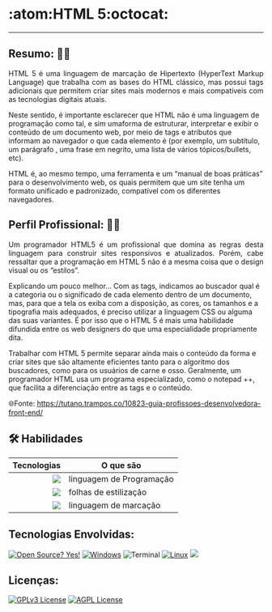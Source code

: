# :atom:HTML 5:octocat:
<hr>

## Resumo: :man_technologist:
<p align="justify">
HTML 5  é uma linguagem de marcação de Hipertexto (HyperText Markup Language) que trabalha com as bases do HTML clássico, mas possui tags adicionais que permitem criar sites mais modernos e mais compatíveis com as tecnologias digitais atuais.

Neste sentido, é importante esclarecer que HTML não é uma linguagem de programação como tal, e sim umaforma de estruturar, interpretar e exibir o conteúdo de um documento web, por meio de tags e atributos que informam ao navegador o que cada elemento é (por exemplo, um subtítulo, um parágrafo , uma frase em negrito, uma lista de vários tópicos/bullets, etc).

HTML é, ao mesmo tempo, uma ferramenta e um “manual de boas práticas” para o desenvolvimento web, os quais permitem que um site tenha um formato unificado e padronizado, compatível com os diferentes navegadores.</p>

## Perfil Profissional: :woman_technologist:
<p align="justify">
Um programador HTML5 é um profissional que domina as regras desta linguagem para construir sites responsivos e atualizados. Porém, cabe ressaltar que a programação em HTML 5 não é a mesma coisa que o design visual ou os “estilos”. 

Explicando um pouco melhor… Com as tags, indicamos ao buscador qual é a categoria ou o significado de cada elemento dentro de um documento, mas, para que a tela os exiba com a disposição, as cores, os tamanhos e a tipografia mais adequados, é preciso utilizar a linguagem CSS ou alguma das suas variantes. É por isso que o HTML 5 é mais uma habilidade difundida entre os web designers do que uma especialidade propriamente dita. 

Trabalhar com HTML 5 permite separar ainda mais o conteúdo da forma e criar sites que são altamente eficientes tanto para o algoritmo dos buscadores, como para os usuários de carne e osso. Geralmente, um programador HTML usa um programa especializado, como o notepad ++, que facilita a diferenciação entre as tags e o conteúdo.</p>

:globe_with_meridians:Fonte: https://tutano.trampos.co/10823-guia-profissoes-desenvolvedora-front-end/

## 🛠 Habilidades
  
 
 | Tecnologias |O que são |
|--:|---------|
| <img src="https://img.shields.io/badge/javascript-%23323330.svg?style=plastic&logo=javascript&logoColor=%23F7DF1E"/>|   linguagem de Programação                      |
| <img src="https://img.shields.io/badge/css3-%231572B6.svg?style=plastic&logo=css3&logoColor=white"/>     |   folhas de estilização | 
|<img src="https://img.shields.io/badge/html5-%23E34F26.svg?style=plastic&logo=html5&logoColor=white"/>    |  linguagem de marcação  |         
  
  
## Tecnologias Envolvidas: 

  [![Open Source? Yes!](https://badgen.net/badge/Open%20Source%20%3F/Yes%21/blue?icon=github)](https://github.com/Naereen/badges/)
  [![Windows](https://svgshare.com/i/ZhY.svg)](https://svgshare.com/i/ZhY.svg)
  ![Terminal](https://badgen.net/badge/icon/terminal?icon=terminal&label)
  [![Linux](https://svgshare.com/i/Zhy.svg)](https://svgshare.com/i/Zhy.svg)
  <img src="https://img.shields.io/badge/-VSCode-%231572B6.svg?logo=react&logoColor=white&logoWidth=30&style=plastic"/>

## Licenças:

[![GPLv3 License](https://img.shields.io/badge/License-GPL%20v3-yellow.svg)](https://opensource.org/licenses/)
[![AGPL License](https://img.shields.io/badge/license-AGPL-blue.svg)](http://www.gnu.org/licenses/agpl-3.0)

